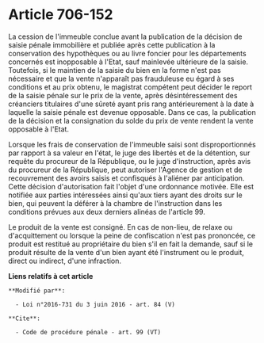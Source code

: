 # Article 706-152

La cession de l'immeuble conclue avant la publication de la décision de saisie pénale immobilière et publiée après cette
publication à la conservation des hypothèques ou au livre foncier pour les départements concernés est inopposable à l'Etat,
sauf mainlevée ultérieure de la saisie. Toutefois, si le maintien de la saisie du bien en la forme n'est pas nécessaire et
que la vente n'apparaît pas frauduleuse eu égard à ses conditions et au prix obtenu, le magistrat compétent peut décider le
report de la saisie pénale sur le prix de la vente, après désintéressement des créanciers titulaires d'une sûreté ayant pris
rang antérieurement à la date à laquelle la saisie pénale est devenue opposable. Dans ce cas, la publication de la décision
et la consignation du solde du prix de vente rendent la vente opposable à l'Etat. 

Lorsque les frais de conservation de l'immeuble saisi sont disproportionnés par rapport à sa valeur en l'état, le juge des
libertés et de la détention, sur requête du procureur de la République, ou le juge d'instruction, après avis du procureur de
la République, peut autoriser l'Agence de gestion et de recouvrement des avoirs saisis et confisqués à l'aliéner par
anticipation. Cette décision d'autorisation fait l'objet d'une ordonnance motivée. Elle est notifiée aux parties intéressées
ainsi qu'aux tiers ayant des droits sur le bien, qui peuvent la déférer à la chambre de l'instruction dans les conditions
prévues aux deux derniers alinéas de l'article 99. 

Le produit de la vente est consigné. En cas de non-lieu, de relaxe ou d'acquittement ou lorsque la peine de confiscation
n'est pas prononcée, ce produit est restitué au propriétaire du bien s'il en fait la demande, sauf si le produit résulte de
la vente d'un bien ayant été l'instrument ou le produit, direct ou indirect, d'une infraction.

**Liens relatifs à cet article**

	**Modifié par**:

	  - Loi n°2016-731 du 3 juin 2016 - art. 84 (V)

	**Cite**:

	  - Code de procédure pénale - art. 99 (VT)
